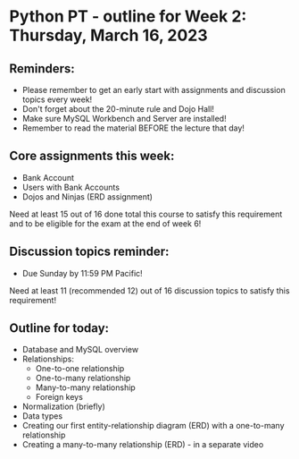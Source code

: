 # Python PT - outline for Week 2: Thursday, March 16, 2023

## Reminders:
- Please remember to get an early start with assignments and discussion topics every week!
- Don't forget about the 20-minute rule and Dojo Hall!
- Make sure MySQL Workbench and Server are installed!
- Remember to read the material BEFORE the lecture that day!

## Core assignments this week:
- Bank Account
- Users with Bank Accounts
- Dojos and Ninjas (ERD assignment)

Need at least 15 out of 16 done total this course to satisfy this requirement and to be eligible for the exam at the end of week 6!

## Discussion topics reminder:
- Due Sunday by 11:59 PM Pacific!

Need at least 11 (recommended 12) out of 16 discussion topics to satisfy this requirement!

## Outline for today:
- Database and MySQL overview
- Relationships:
    - One-to-one relationship
    - One-to-many relationship
    - Many-to-many relationship
    - Foreign keys
- Normalization (briefly)
- Data types
- Creating our first entity-relationship diagram (ERD) with a one-to-many relationship
- Creating a many-to-many relationship (ERD) - in a separate video